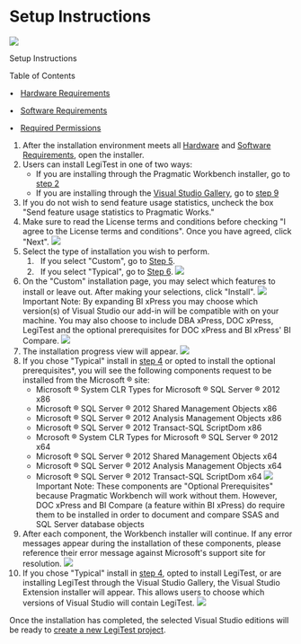 # Setup Instructions

![](lib/_LegiTestBanner.png)

Setup Instructions

Table of Contents

•   [Hardware Requirements](HardwareRequirements.html)

•   [Software Requirements](SoftwareRequirements.html)

•   [Required Permissions](RequiredPermissions.html)

1. After the installation environment meets all [Hardware](HardwareRequirements.html) and [Software Requirements](SoftwareRequirements.html), open the installer.
1. Users can install LegiTest in one of two ways:
    -  If you are installing through the Pragmatic Workbench installer, go to [step 2](SetupInstructions.html#Step2)
    -  If you are installing through the [Visual Studio Gallery](https://visualstudiogallery.msdn.microsoft.com/856eb913-7ab7-4cd5-961d-d63f3795a923), go to [step 9](SetupInstructions.html#Step9)
1. If you do not wish to send feature usage statistics, uncheck the box "Send feature usage statistics to Pragmatic Works."
1. Make sure to read the License terms and conditions before checking "I agree to the License terms and conditions". Once you have agreed, click "Next".
![](lib/PWInstallStep1.png)
1. Select the type of installation you wish to perform. 
    1.   If you select "Custom", go to [Step 5](SetupInstructions.html#Step5).
    1.   If you select "Typical", go to [Step 6](SetupInstructions.html#Step6). 
![](lib/PWInstallStep2.png)
1. On the "Custom" installation page, you may select which features to install or leave out. After making your selections, click "Install".
![](lib/_ImportNoteIcon.png) Important Note:
By expanding BI xPress you may choose which version(s) of Visual Studio our add-in will be compatible with on your machine. You may also choose to include DBA xPress, DOC xPress, LegiTest and the optional prerequisites for DOC xPress and BI xPress' BI Compare.
![](lib/PWInstallStep3.png)
1. The installation progress view will appear.
![](lib/PWInstallStep4.png)
1. If you chose "Typical" install in [step 4](SetupInstructions.html#Step4) or opted to install the optional prerequisites*, you will see the following components request to be installed from the Microsoft ® site:
    - Microsoft ® System CLR Types for Microsoft ® SQL Server ® 2012 x86
    - Microsoft ® SQL Server ® 2012 Shared Management Objects x86
    - Microsoft ® SQL Server ® 2012 Analysis Management Objects x86
    - Microsoft ® SQL Server ® 2012 Transact-SQL ScriptDom x86
    - Mcrosoft ® System CLR Types for Microsoft ® SQL Server ® 2012 x64
    - Microsoft ® SQL Server ® 2012 Shared Management Objects x64
    - Microsoft ® SQL Server ® 2012 Analysis Management Objects x64
    - Microsoft ® SQL Server ® 2012 Transact-SQL ScriptDom x64
![](lib/_ImportNoteIcon.png) Important Note:
These components are "Optional Prerequisites" because Pragmatic Workbench will work without them. However, DOC xPress and BI Compare (a feature within BI xPress) do require them to be installed in order to document and compare SSAS and SQL Server database objects
1. After each component, the Workbench installer will continue. If any error messages appear during the installation of these components, please reference their error message against Microsoft's support site for resolution.
![](lib/PWInstallStep6.png)
1. If you chose "Typical" install in [step 4](SetupInstructions.html#Step4), opted to install LegiTest, or are installing LegiTest through the Visual Studio Gallery, the Visual Studio Extension installer will appear. This allows users to choose which versions of Visual Studio will contain LegiTest.
![](lib/VSIXInstaller.png)

Once the installation has completed, the selected Visual Studio editions will be ready to [create a new LegiTest project](Overview.html#CreatingANewProject).
